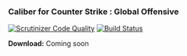 ### Caliber for Counter Strike : Global Offensive

[![Scrutinizer Code Quality](https://scrutinizer-ci.com/g/calibercheats/Caliber/badges/quality-score.png?b=master)](https://scrutinizer-ci.com/g/calibercheats/Caliber/?branch=master) [![Build Status](https://scrutinizer-ci.com/g/calibercheats/Caliber/badges/build.png?b=master)](https://scrutinizer-ci.com/g/calibercheats/Caliber/build-status/master)

**Download:** Coming soon
